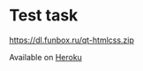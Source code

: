 # Test task 
https://dl.funbox.ru/qt-htmlcss.zip 

Available on [Heroku](https://cats-test-task.herokuapp.com/)

